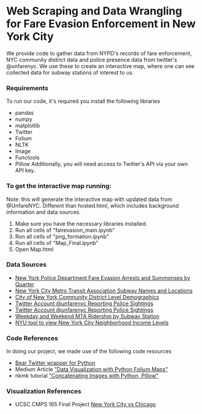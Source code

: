 # Web Scraping and Data Wrangling for Fare Evasion Enforcement in New York City
We provide code to gather data from NYPD's records of fare enforcement, NYC community district data and police presence data from twitter's @unfarenyc. We use these to create an interactive map, where one can see collected data for subway stations of interest to us.

### Requirements
To run our code, it's required you install the following libraries
- pandas
- numpy
- matplotlib
- Twitter
- Folium
- NLTK
- Image
- Functools
- Pillow
Additionally, you will need access to Twitter's API via your own API key.

### To get the interactive map running:
Note: this will generate the interactive map with updated data from @UnfareNYC. Different than hosted.html, which includes background information and data sources.
1. Make sure you have the necessary libraries installed.
2. Run all cells of "fairevasion_main.ipynb"
3. Run all cells of "png_formation.ipynb"
4. Run all cells of "Map_Final.ipynb"
5. Open Map.html

### Data Sources
- <a href="https://www1.nyc.gov/site/nypd/stats/reports-analysis/subway-fare-evasion.page">New York Police Department Fare Evasion Arrests and Summonses by Quarter</a>
- <a href="http://web.mta.info/developers/data/nyct/subway/Stations.csv">New York City Metro Transit Association Subway Names and Locations</a>
- <a href="https://data.cityofnewyork.us/City-Government/Census-Demographics-at-the-NYC-Community-District-/5unr-w4sc ">City of New York Community District Level Demographics</a>
- <a href="https://twitter.com/unfarenyc">Twitter Account @unfarenyc Reporting Police Sightings</a>
- <a href="https://twitter.com/unfarenyc">Twitter Account @unfarenyc Reporting Police Sightings</a>
- <a href="http://web.mta.info/nyct/facts/ridership/">Weekday and Weekend MTA Ridership by Subway Station</a>
- <a href="http://app.coredata.nyc/?mlb=false&ntii=&ntr=&mz=14&vtl=https%3A%2F%2Fthefurmancenter.carto.com%2Fu%2Fnyufc%2Fapi%2Fv2%2Fviz%2F98d1f16e-95fd-4e52-a2b1-b7abaf634828%2Fviz.json&mln=false&mlp=true&mlat=40.71781&ptsb=&nty=&mb=roadmap&pf=%7B%22subsidies%22%3Atrue%7D&md=map&mlv=false&mlng=-73.990806&btl=Borough&atp=properties">NYU tool to view New York City Neighborhood Income Levels</a>

### Code References
In doing our project, we made use of the following code resources
- <a href="https://github.com/bear/python-twitter"> Bear Twitter wrapper for Python </a>
- Medium Article <a href="https://towardsdatascience.com/data-visualization-with-python-folium-maps-a74231de9ef7">"Data Visualization with Python Folium Maps" </a>
- nkmk tutorial <a href="https://note.nkmk.me/en/python-pillow-concat-images/">"Concatenating Images with Python, Pillow" </a>


### Visualization References
- UCSC CMPS 165 Final Project <a href="https://sureshlodha.github.io/CMPS165_Spring2016_FinalProjects/projects/NYvsChicago/index.html">New York City vs Chicago </a>
